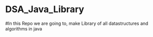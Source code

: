# DSA_Java_Library

#In this Repo we are going to, make Library of all datastructures and algorithms in java
